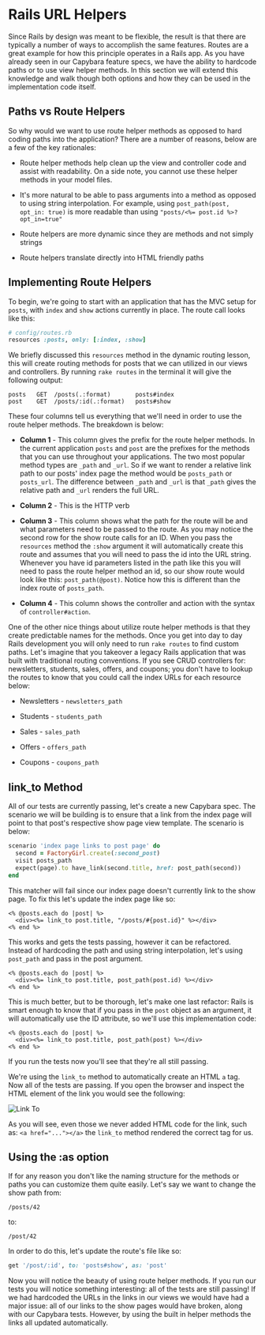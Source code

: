 # Rails URL Helpers

Since Rails by design was meant to be flexible, the result is that there are typically a number of ways to accomplish the same features. Routes are a great example for how this principle operates in a Rails app. As you have already seen in our Capybara feature specs, we have the ability to hardcode paths or to use view helper methods. In this section we will extend this knowledge and walk though both options and how they can be used in the implementation code itself.


## Paths vs Route Helpers

So why would we want to use route helper methods as opposed to hard coding paths into the application? There are a number of reasons, below are a few of the key rationales:

* Route helper methods help clean up the view and controller code and assist with readability. On a side note, you cannot use these helper methods in your model files.

* It's more natural to be able to pass arguments into a method as opposed to using string interpolation. For example, using ```post_path(post, opt_in: true)``` is more readable than using ```"posts/<%= post.id %>?opt_in=true"```

* Route helpers are more dynamic since they are methods and not simply strings

* Route helpers translate directly into HTML friendly paths


## Implementing Route Helpers

To begin, we're going to start with an application that has the MVC setup for ```posts```, with ```index``` and ```show``` actions currently in place. The route call looks like this:

```ruby
# config/routes.rb
resources :posts, only: [:index, :show]
```

We briefly discussed this ```resources``` method in the dynamic routing lesson, this will create routing methods for posts that we can utilized in our views and controllers. By running ```rake routes``` in the terminal it will give the following output:

```
posts   GET  /posts(.:format)       posts#index
post    GET  /posts/:id(.:format)   posts#show
```

These four columns tell us everything that we'll need in order to use the route helper methods. The breakdown is below:

* **Column 1** - This column gives the prefix for the route helper methods. In the current application ```posts``` and ```post``` are the prefixes for the methods that you can use throughout your applications. The two most popular method types are ```_path``` and ```_url```. So if we want to render a relative link path to our posts' index page the method would be ```posts_path``` or ```posts_url```. The difference between ```_path``` and ```_url``` is that ```_path``` gives the relative path and ```_url``` renders the full URL.

* **Column 2** - This is the HTTP verb

* **Column 3** - This column shows what the path for the route will be and what parameters need to be passed to the route. As you may notice the second row for the show route calls for an ID. When you pass the ```resources``` method the ```:show``` argument it will automatically create this route and assumes that you will need to pass the id into the URL string. Whenever you have id parameters listed in the path like this you will need to pass the route helper method an id, so our show route would look like this: ```post_path(@post)```. Notice how this is different than the index route of ```posts_path```.

* **Column 4** - This column shows the controller and action with the syntax of ```controller#action```.

One of the other nice things about utilize route helper methods is that they create predictable names for the methods. Once you get into day to day Rails development you will only need to run ```rake routes``` to find custom paths. Let's imagine that you takeover a legacy Rails application that was built with traditional routing conventions. If you see CRUD controllers for: newsletters, students, sales, offers, and coupons; you don't have to lookup the routes to know that you could call the index URLs for each resource below:

* Newsletters - ```newsletters_path```

* Students - ```students_path```

* Sales - ```sales_path```

* Offers - ```offers_path```

* Coupons - ```coupons_path```


## link_to Method

All of our tests are currently passing, let's create a new Capybara spec. The scenario we will be building is to ensure that a link from the index page will point to that post's respective show page view template. The scenario is below:

```ruby
scenario 'index page links to post page' do
  second = FactoryGirl.create(:second_post)
  visit posts_path
  expect(page).to have_link(second.title, href: post_path(second))
end
```

This matcher will fail since our index page doesn't currently link to the show page. To fix this let's update the index page like so:

```ERB
<% @posts.each do |post| %>
  <div><%= link_to post.title, "/posts/#{post.id}" %></div>
<% end %>
```

This works and gets the tests passing, however it can be refactored. Instead of hardcoding the path and using string interpolation, let's using ```post_path``` and pass in the post argument.

```ERB
<% @posts.each do |post| %>
  <div><%= link_to post.title, post_path(post.id) %></div>
<% end %>
```

This is much better, but to be thorough, let's make one last refactor: Rails is smart enough to know that if you pass in the ```post``` object as an argument, it will automatically use the ID attribute, so we'll use this implementation code:

```ERB
<% @posts.each do |post| %>
  <div><%= link_to post.title, post_path(post) %></div>
<% end %>
```

If you run the tests now you'll see that they're all still passing.

We're using the ```link_to``` method to automatically create an HTML ```a``` tag. Now all of the tests are passing. If you open the browser and inspect the HTML element of the link you would see the following:

![Link To](http://reif.io/lib/flatiron/link_to.png)

As you will see, even those we never added HTML code for the link, such as: ```<a href="..."></a>``` the ```link_to``` method rendered the correct tag for us.


## Using the :as option

If for any reason you don't like the naming structure for the methods or paths you can customize them quite easily. Let's say we want to change the show path from:

```
/posts/42
```

to:

```
/post/42
```

In order to do this, let's update the route's file like so:

```ruby
get '/post/:id', to: 'posts#show', as: 'post'
```

Now you will notice the beauty of using route helper methods. If you run our tests you will notice something interesting: all of the tests are still passing! If we had hardcoded the URLs in the links in our views we would have had a major issue: all of our links to the show pages would have broken, along with our Capybara tests. However, by using the built in helper methods the links all updated automatically.